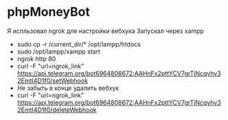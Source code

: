 # phpMoneyBot
Я испльзовал ngrok для настройки вебхука
Запускал через xampp
- sudo cp -r /current_dir/* /opt/lampp/htdocs
- sudo /opt/lampp/xampp start
- ngrok http 80
- curl -F "url=ngrok_link" https://api.telegram.org/bot6964808672:AAHnFx2pttYCV7grTjNcqvhv32EmtI4D1f0/setWebhook
- Не забыть в конце удалить вебхук 
- curl -F "url=ngrok_link" https://api.telegram.org/bot6964808672:AAHnFx2pttYCV7grTjNcqvhv32EmtI4D1f0/deleteWebhook

